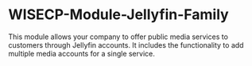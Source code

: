 # WISECP-Module-Jellyfin-Family
This module allows your company to offer public media services to customers through Jellyfin accounts. It includes the functionality to add multiple media accounts for a single service.
